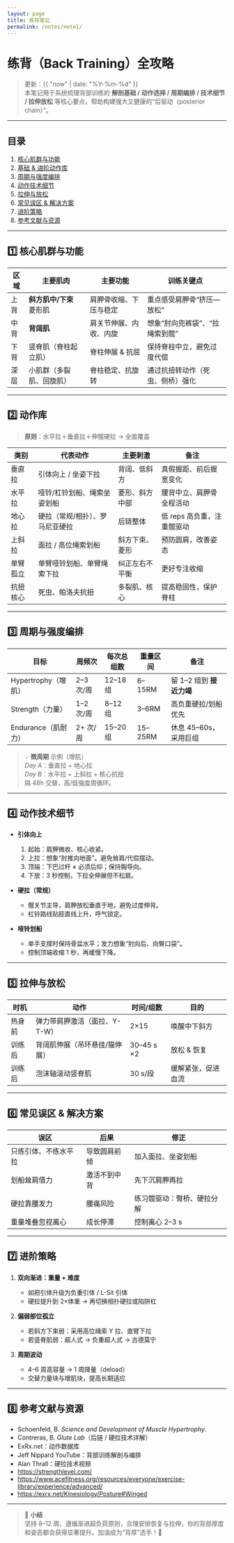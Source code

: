 ```yaml
---
layout: page
title: 练背笔记
permalink: /notes/note1/
---
```


# 练背（Back Training）全攻略

> 更新：{{ "now" | date: "%Y-%m-%d" }}  
> 本笔记用于系统梳理背部训练的 **解剖基础 / 动作选择 / 周期编排 / 技术细节 / 拉伸放松** 等核心要点，帮助构建强大又健康的“后驱动（posterior chain）”。

---

## 目录
1. [核心肌群与功能](#核心肌群与功能)
2. [基础 & 进阶动作库](#动作库)
3. [周期与强度编排](#周期与强度编排)
4. [动作技术细节](#动作技术细节)
5. [拉伸与放松](#拉伸与放松)
6. [常见误区 & 解决方案](#误区)
7. [进阶策略](#进阶策略)
8. [参考文献与资源](#参考)

---

<a name="核心肌群与功能"></a>
## 1️⃣ 核心肌群与功能

| 区域 | 主要肌肉 | 主要功能 | 训练关键点 |
|------|----------|----------|------------|
| 上背 | **斜方肌中/下束**<br>菱形肌 | 肩胛骨收缩、下压与稳定 | 重点感受肩胛骨“挤压—放松” |
| 中背 | **背阔肌** | 肩关节伸展、内收、内旋 | 想象“肘向兜裤袋”、“拉绳索到髋” |
| 下背 | 竖脊肌（脊柱起立肌） | 脊柱伸展 & 抗屈 | 保持脊柱中立，避免过度代偿 |
| 深层 | 小肌群（多裂肌、回旋肌） | 脊柱稳定、抗旋转 | 通过抗扭转动作（死虫、侧桥）强化 |

---

<a name="动作库"></a>
## 2️⃣ 动作库

> **原则**：水平拉＋垂直拉＋伸髋硬拉 -> 全面覆盖

| 类别 | 代表动作 | 主要刺激 | 备注 |
|------|----------|----------|------|
| 垂直拉 | 引体向上 / 坐姿下拉 | 背阔、低斜方 | 真假握距、前后握宽变化 |
| 水平拉 | 哑铃/杠铃划船、绳索坐姿划船 | 菱形、斜方中部 | 腰背中立、肩胛骨全程活动 |
| 地心拉 | 硬拉（常规/相扑）、罗马尼亚硬拉 | 后链整体 | 低 reps 高负重，注重髋驱动 |
| 上斜拉 | 面拉 / 高位绳索划船 | 斜方下束、菱形 | 预防圆肩，改善姿态 |
| 单臂孤立 | 单臂哑铃划船、单臂绳索下拉 | 纠正左右不平衡 | 更好专注收缩 |
| 抗扭核心 | 死虫、帕洛夫抗扭 | 多裂肌、核心 | 提高稳固性，保护脊柱 |

---

<a name="周期与强度编排"></a>
## 3️⃣ 周期与强度编排

| 目标 | 周频次 | 每次总组数 | 重量区间 | 备注 |
|------|--------|-----------|----------|------|
| Hypertrophy（增肌） | 2–3 次/周 | 12–18 组 | 6–15RM | 留 1–2 组到 **接近力竭** |
| Strength（力量） | 1–2 次/周 | 8–12 组 | 3–6RM | 高负重硬拉/划船优先 |
| Endurance（肌耐力） | 2+ 次/周 | 15–20 组 | 15–25RM | 休息 45–60s，采用巨组 |

> 💡 **微周期** 示例（增肌）  
> *Day A*：垂直拉 + 地心拉  
> *Day B*：水平拉 + 上斜拉 + 核心抗扭  
> 隔 48h 交替，高/低强度周循环。

---

<a name="动作技术细节"></a>
## 4️⃣ 动作技术细节

- **引体向上**  
  1. 起始：肩胛微收、核心收紧。  
  2. 上拉：想象“肘推向地面”。避免耸肩/代偿摆动。  
  3. 顶端：下巴过杆 ≠ 必须后仰；保持胸导向。  
  4. 下放：3 秒控制，下拉全伸展但不松肩。

- **硬拉（常规）**  
  - 髋关节主导，肩胛放松垂直于地，避免过度伸背。  
  - 杠铃路线贴胫直线上升，呼气锁定。  

- **哑铃划船**  
  - 单手支撑时保持骨盆水平；发力想象“肘向后、向臀口袋”。  
  - 控制顶端收缩 1 秒，再缓慢下降。

---

<a name="拉伸与放松"></a>
## 5️⃣ 拉伸与放松

| 时机 | 动作 | 时间/组数 | 目的 |
|------|------|-----------|------|
| 热身前 | 弹力带肩胛激活（面拉、Y-T-W） | 2×15 | 唤醒中下斜方 |
| 训练后 | 背阔肌伸展（吊环悬挂/猫伸展） | 30–45 s ×2 | 放松 & 恢复 |
| 训练后 | 泡沫轴滚动竖脊肌 | 30 s/段 | 缓解紧张，促进血流 |

---

<a name="误区"></a>
## 6️⃣ 常见误区 & 解决方案

| 误区 | 后果 | 修正 |
|------|------|------|
| 只练引体、不练水平拉 | 导致圆肩前倾 | 加入面拉、坐姿划船 |
| 划船耸肩借力 | 激活不到中背 | 先下沉肩胛再拉 |
| 硬拉靠腰发力 | 腰痛风险 | 练习髋驱动：臀桥、硬拉分解 |
| 重量堆叠忽视离心 | 成长停滞 | 控制离心 2–3 s |

---

<a name="进阶策略"></a>
## 7️⃣ 进阶策略

1. **双向渐进：重量 + 难度**  
   - 如把引体升级为负重引体 / L-Sit 引体  
   - 硬拉提升到 2×体重 → 再切换相扑硬拉或陷阱杠

2. **偏弱部位孤立**  
   - 若斜方下束弱：采用高位绳索 Y 拉、直臂下拉  
   - 若竖脊肌弱：超人式 → 负重超人式 → 古德莫宁

3. **周期波动**  
   - 4–6 周高容量 → 1 周降量（deload）  
   - 交替力量块与增肌块，提高长期适应

---

<a name="参考"></a>
## 8️⃣ 参考文献与资源

- Schoenfeld, B. *Science and Development of Muscle Hypertrophy*.  
- Contreras, B. *Glute Lab*（后链 / 硬拉技术详解）  
- ExRx.net：动作数据库  
- Jeff Nippard YouTube：背部训练解剖与编排  
- Alan Thrall：硬拉技术视频
- https://strengthlevel.com/
- https://www.acefitness.org/resources/everyone/exercise-library/experience/advanced/
- https://exrx.net/Kinesiology/Posture#Winged

---

> 📌 **小结**  
> 坚持 8–12 周、遵循渐进超负荷原则，合理安排恢复与拉伸，你的背部厚度和姿态都会获得显著提升。加油成为“背厚”选手！💪
